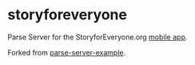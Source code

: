 # storyforeveryone

Parse Server for the StoryforEveryone.org [mobile app](https://github.com/mog96/SFE).

Forked from [parse-server-example](https://github.com/parse-community/parse-server-example).